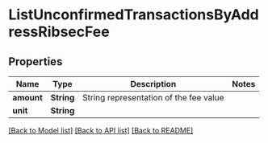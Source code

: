 # ListUnconfirmedTransactionsByAddressRibsecFee

## Properties

Name | Type | Description | Notes
------------ | ------------- | ------------- | -------------
**amount** | **String** | String representation of the fee value | 
**unit** | **String** |  | 

[[Back to Model list]](../README.md#documentation-for-models) [[Back to API list]](../README.md#documentation-for-api-endpoints) [[Back to README]](../README.md)


